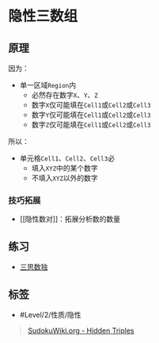 # 隐性三数组

<!-- START doctoc generated TOC please keep comment here to allow auto update -->
<!-- DON'T EDIT THIS SECTION, INSTEAD RE-RUN doctoc TO UPDATE -->

<!-- END doctoc generated TOC please keep comment here to allow auto update -->

## 原理

因为：
- 单一区域`Region`内
	- 必然存在数字`X`、`Y`、`Z`
	- 数字`X`仅可能填在`Cell1`或`Cell2`或`Cell3`
	- 数字`Y`仅可能填在`Cell1`或`Cell2`或`Cell3`
	- 数字`Z`仅可能填在`Cell1`或`Cell2`或`Cell3`

所以：
- 单元格`Cell1`、`Cell2`、`Cell3`必
	- 填入`XYZ`中的某个数字
	- 不填入`XYZ`以外的数字

###  技巧拓展

- [[隐性数对]]：拓展分析数的数量

## 练习

 - [三思数独](https://www.12634.com/learning/hidden-triplet/index)

## 标签

- #Level/2/性质/隐性

> [SudokuWiki.org - Hidden Triples](https://www.sudokuwiki.org/Hidden_Candidates#HT)

